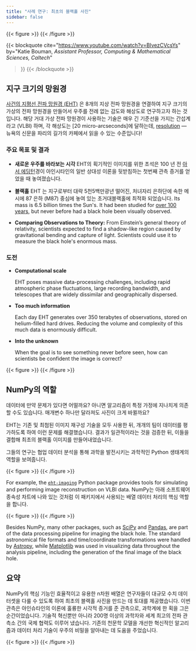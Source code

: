 ```yaml
---
title: "사례 연구: 최초의 블랙홀 사진"
sidebar: false
---
```


{{< figure >}}
{{< /figure >}}

{{< blockquote
  cite="https://www.youtube.com/watch?v=BIvezCVcsYs"
  by="Katie Bouman, _Assistant Professor, Computing & Mathematical Sciences, Caltech_"
>}}
{{< /blockquote >}}

## 지구 크기의 망원경

[사건의 지평선 전파 망원경 (EHT)](https://eventhorizontelescope.org) 은 8개의 지상 전파 망원경을 연결하여 지구 크기의 가상의 전파 망원경을 만들어서 우주를 전례 없는 감도와 해상도로 연구하고자 하는 것입니다.  해당 거대 가상 전파 망원경이 사용하는 기술은 매우 긴 기준선을 가지는 간섭계라고 (VLBI) 하며, 각 해상도는 \[20 micro-arcseconds]에 달하는데, [resolution] — 뉴욕의 신문을 파리의 길가의 카페에서 읽을 수 있는 수준입니다!

[resolution]: https://eventhorizontelescope.org/press-release-april-10-2019-astronomers-capture-first-image-black-hole

### 주요 목표 및 결과

- **새로운 우주를 바라보는 시각**
  EHT의 획기적인 이미지를 위한 초석은 100 년 전
  [아서 에딩턴][eddington]경이 아인시타인의 일반 상대성 이론을 뒷받침하는 첫번째 관측 증거를 얻었을 때 놓여졌습니다.

- **블랙홀** EHT 는 지구로부터 대략 5천5백만광년 떨어진, 처녀자리 은하단에 속한 메시에 87 은하 (M87) 중심에 놓여 있는 초거대블랙홀에 최적화 되었습니다. Its mass is
  6.5 billion times the Sun's. It had been studied for
  [over 100 years](https://www.jpl.nasa.gov/news/news.php?feature=7385), but never before
  had a black hole been visually observed.

- **Comparing Observations to Theory:** From Einstein’s general theory of
  relativity, scientists expected to find a shadow-like region caused by
  gravitational bending and capture of light. Scientists could
  use it to measure the black hole's enormous mass.

[eddington]: https://en.wikipedia.org/wiki/Eddington_experiment

### 도전

- **Computational scale**

  EHT poses massive data-processing challenges, including rapid atmospheric
  phase fluctuations, large recording bandwidth, and telescopes that are
  widely dissimilar and geographically dispersed.

- **Too much information**

  Each day EHT generates over 350 terabytes of observations, stored on
  helium-filled hard drives. Reducing the volume and complexity of this much
  data is enormously difficult.

- **Into the unknown**

  When the goal is to see something never before seen, how can scientists be
  confident the image is correct?

{{< figure >}}
{{< /figure >}}

## NumPy의 역할

데이터에 만약 문제가 있다면 어떨까요? 아니면 알고리즘이 특정 가정에 지나치게 의존할 수도 있습니다. 매개변수 하나만 달라져도 사진이 크게 바뀔까요?

EHT는 기존 및 최첨된 이미지 재구성 기술을 모두 사용한 뒤, 개개의 팀이 데이터를 평가하도록 하여 이런 문제를 해결했습니다. 결과가 일관적이라는 것을 검증한 뒤, 이들을 결합해 최초의 블랙홀 이미지를 만들어내었습니다.

그들의 연구는 협업 데이터 분석을 통해 과학을 발전시키는 과학적인 Python 생태계의 역할을 보여줍니다.

{{< figure >}}
{{< /figure >}}

For example, the [`eht-imaging`][ehtim] Python package provides tools for
simulating and performing image reconstruction on VLBI data.
NumPy는 아래 소프트웨어 종속성 차트에 나와 있는 것처럼 이 패키지에서 사용되는 배열 데이터 처리의 핵심 역할을 합니다.

{{< figure >}}
{{< /figure >}}

[ehtim]: https://github.com/achael/eht-imaging

Besides NumPy, many other packages, such as
[SciPy](https://scipy.org) and [Pandas](https://pandas.pydata.org), are part of the
data processing pipeline for imaging the black hole.
The standard astronomical file formats and time/coordinate transformations
were handled by [Astropy][astropy], while [Matplotlib][mpl] was used
in visualizing data throughout the analysis pipeline, including the generation
of the final image of the black hole.

[astropy]: https://www.astropy.org/
[mpl]: https://matplotlib.org/

## 요약

NumPy의 핵심 기능인 효율적이고 유용한 n차원 배열은 연구자들이 대규모 수치 데이터셋을 다룰 수 있도록 하여 최초의 블랙홀 사진을 만드는 데 토대를 제공했습니다. 이번 관측은 아인슈타인의 이론에 훌륭한 시각적 증거를 준 관측으로, 과학계에 한 획을 그은 순간이었습니다. 기술적 혁신뿐만 아니라 200명 이상의 과학자와 세계 최고의 전파 관측소 간의 국제 협력도 이루어 냈습니다.  기존의 천문학 모델을 개선한 혁신적인 알고리즘과 데이터 처리 기술이 우주의 비밀을 알아내는 데 도움을 주었습니다.

{{< figure >}}
{{< /figure >}}
